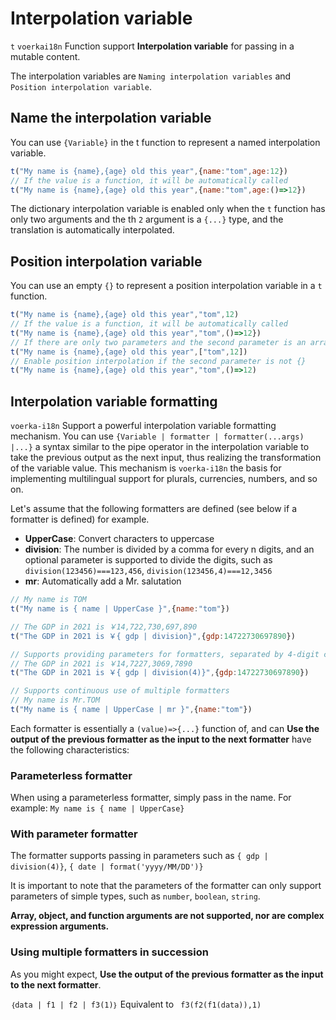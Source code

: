 # Interpolation variable <!-- {docsify-ignore-all} -->

 `t` `voerkai18n` Function support **Interpolation variable** for passing in a mutable content.

The interpolation variables are `Naming interpolation variables` and `Position interpolation variable`.

## Name the interpolation variable

You can use `{Variable}` in the t function to represent a named interpolation variable.

```javascript
t("My name is {name},{age} old this year",{name:"tom",age:12})
// If the value is a function, it will be automatically called
t("My name is {name},{age} old this year",{name:"tom",age:()=>12})
```

The dictionary interpolation variable is enabled only when the `t` function has only two arguments and the th `2` argument is a `{...}` type, and the translation is automatically interpolated.

## Position interpolation variable

You can use an empty `{}` to represent a position interpolation variable in a `t` function.

```javascript
t("My name is {name},{age} old this year","tom",12)
// If the value is a function, it will be automatically called
t("My name is {name},{age} old this year","tom",()=>12})
// If there are only two parameters and the second parameter is an array, it will automatically expand
t("My name is {name},{age} old this year",["tom",12])
// Enable position interpolation if the second parameter is not {}
t("My name is {name},{age} old this year","tom",()=>12)
```


## Interpolation variable formatting

 `voerka-i18n` Support a powerful interpolation variable formatting mechanism. You can use `{Variable | formatter | formatter(...args) |...}` a syntax similar to the pipe operator in the interpolation variable to take the previous output as the next input, thus realizing the transformation of the variable value. This mechanism is `voerka-i18n` the basis for implementing multilingual support for plurals, currencies, numbers, and so on.

Let's assume that the following formatters are defined (see below if a formatter is defined) for example.

- **UpperCase**: Convert characters to uppercase
- **division**: The number is divided by a comma for every n digits, and an optional parameter is supported to divide the digits, such as `division(123456)===123,456`, `division(123456,4)===12,3456`
- **mr**: Automatically add a Mr. salutation

```javascript
// My name is TOM
t("My name is { name | UpperCase }",{name:"tom"})

// The GDP in 2021 is ￥14,722,730,697,890
t("The GDP in 2021 is ￥{ gdp | division}",{gdp:14722730697890})

// Supports providing parameters for formatters, separated by 4-digit commas
// The GDP in 2021 is ￥14,7227,3069,7890
t("The GDP in 2021 is ￥{ gdp | division(4)}",{gdp:14722730697890})

// Supports continuous use of multiple formatters
// My name is Mr.TOM
t("My name is { name | UpperCase | mr }",{name:"tom"})

```

Each formatter is essentially a `(value)=>{...}` function of, and can **Use the output of the previous formatter as the input to the next formatter** have the following characteristics:

### Parameterless formatter

  When using a parameterless formatter, simply pass in the name. For example: `My name is { name | UpperCase}`

### With parameter formatter

  The formatter supports passing in parameters such as `{ gdp | division(4)}`, `{ date | format('yyyy/MM/DD')}`

  It is important to note that the parameters of the formatter can only support parameters of simple types, such as `number`, `boolean`, `string`.

  **Array, object, and function arguments are not supported, nor are complex expression arguments.**

### Using multiple formatters in succession

  As you might expect, **Use the output of the previous formatter as the input to the next formatter**.

   `｛data | f1 | f2 | f3(1)｝` Equivalent to ` f3(f2(f1(data)),1)`